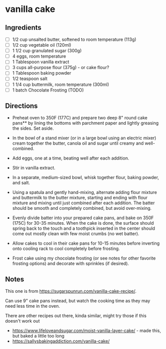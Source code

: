 # vanilla cake

## Ingredients

* [ ] 1/2 cup unsalted butter, softened to room temperature (113g)
* [ ] 1/2 cup vegetable oil (120ml)
* [ ] 1 1/2 cup granulated sugar (300g)
* [ ] 4 eggs, room temperature
* [ ] 1 Tablespoon vanilla extract
* [ ] 3 cups all-purpose flour (375g) - or cake flour?
* [ ] 1 Tablespoon baking powder
* [ ] 1/2 teaspoon salt
* [ ] 1 1/4 cup buttermilk, room temperature (300ml)
* [ ] 1 batch Chocolate Frosting (TODO)

## Directions

* Preheat oven to 350F (177C) and prepare two deep 8" round cake pans** by lining the bottoms with parchment paper and lightly greasing the sides. Set aside.

* In the bowl of a stand mixer (or in a large bowl using an electric mixer) cream together the butter, canola oil and sugar until creamy and well-combined.

* Add eggs, one at a time, beating well after each addition.

* Stir in vanilla extract.

* In a separate, medium-sized bowl, whisk together flour, baking powder, and salt.

* Using a spatula and gently hand-mixing, alternate adding flour mixture and buttermilk to the butter mixture, starting and ending with flour mixture and mixing until just combined after each addition.  The batter should be smooth and completely combined, but avoid over-mixing.

* Evenly divide batter into your prepared cake pans, and bake on 350F (175C) for 30-35 minutes.  When the cake is done, the surface should spring back to the touch and a toothpick inserted in the center should come out mostly clean with few moist crumbs (no wet batter).

* Allow cakes to cool in their cake pans for 10-15 minutes before inverting onto cooling rack to cool completely before frosting.

* Frost cake using my chocolate frosting (or see notes for other favorite frosting options) and decorate with sprinkles (if desired).

## Notes

This one is from https://sugarspunrun.com/vanilla-cake-recipe/.

Can use 9" cake pans instead, but watch the cooking time as they may need less time in the oven.

There are other recipes out there, kinda similar, might try those if this doesn't work out

* https://www.lifeloveandsugar.com/moist-vanilla-layer-cake/ - made this, but baked a little too long
* https://sallysbakingaddiction.com/vanilla-cake/
